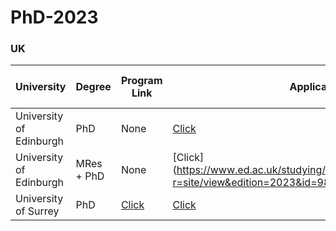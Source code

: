 # PhD-2023

### UK

| University | Degree | Program Link  | Application Link | Any Useful Links |
|  ----  |  ----  | ----  | ---- | ---- |
| University of Edinburgh | PhD | None | [Click](https://www.ed.ac.uk/studying/postgraduate/degrees/index.php?r=site/view&edition=2023&id=495) |
| University of Edinburgh | MRes + PhD | None | [Click](https://www.ed.ac.uk/studying/postgraduate/degrees/index.php?r=site/view&edition=2023&id=981] |
| University of Surrey | PhD | [Click](https://www.findaphd.com/phds/project/the-detection-and-correction-of-issues-in-datasets-containing-a-retrospective-collection-of-medical-image-data/?p150713) | [Click](https://www.surrey.ac.uk/postgraduate/vision-speech-and-signal-processing-phd) |
